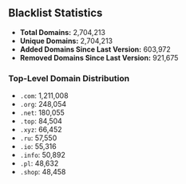## Blacklist Statistics

- **Total Domains:** 2,704,213
- **Unique Domains:** 2,704,213
- **Added Domains Since Last Version:** 603,972
- **Removed Domains Since Last Version:** 921,675

### Top-Level Domain Distribution

-  `.com`: 1,211,008
-  `.org`: 248,054
-  `.net`: 180,055
-  `.top`: 84,504
-  `.xyz`: 66,452
-  `.ru`: 57,550
-  `.io`: 55,316
-  `.info`: 50,892
-  `.pl`: 48,632
-  `.shop`: 48,458
